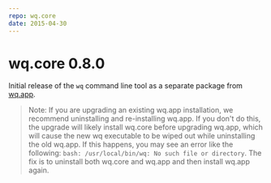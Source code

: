 ```yaml
---
repo: wq.core
date: 2015-04-30
---
```


# wq.core 0.8.0

Initial release of the `wq` command line tool as a separate package from [wq.app](../wq.app/index.md).

> Note: If you are upgrading an existing wq.app installation, we recommend uninstalling and re-installing wq.app. If you don't do this, the upgrade will likely install wq.core before upgrading wq.app, which will cause the new wq executable to be wiped out while uninstalling the old wq.app. If this happens, you may see an error like the following: `bash: /usr/local/bin/wq: No such file or directory`. The fix is to uninstall both wq.core and wq.app and then install wq.app again.
